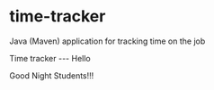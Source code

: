 # time-tracker
Java (Maven) application for tracking time on the job

Time tracker --- Hello

Good Night Students!!!
